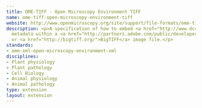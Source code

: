 ```yaml
---
title: OME-TIFF - Open Microscopy Environment TIFF
name: ome-tiff-open-microscopy-environment-tiff
website: http://www.openmicroscopy.org/site/support/file-formats/ome-tiff
description: <p>A specification of how to embed <a href="http://www.dcc.ac.uk/resources/metadata-standards/ome-xml-open-microscopy-environment-xml">OME-XML</a>
  metadata within a <a href="http://partners.adobe.com/public/developer/tiff/">TIFF</a>
  or <a href="http://bigtiff.org/">BigTIFF</a> image file.</p>
standards:
- ome-xml-open-microscopy-environment-xml
disciplines:
- Plant physiology
- Plant pathology
- Cell Biology
- Animal physiology
- Animal pathology
type: extension
layout: extension
---
```


